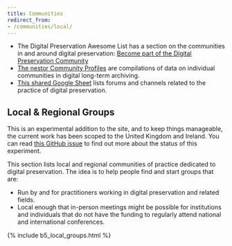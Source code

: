 ```yaml
---
title: Communities
redirect_from:
- /communities/local/
---
```


- The Digital Preservation Awesome List has a section on the communities in and around digital preservation: [Become part of the Digital Preservation Community](https://github.com/digipres/awesome-digital-preservation?tab=readme-ov-file#become-part-of-the-digital-preservation-community)
- [The nestor Community Profiles](https://www.langzeitarchivierung.de/Webs/nestor/EN/Services/nestor_Community_Profiles/nestor_Community_Profiles_node.html)  are compilations of data on individual communities in digital long-term archiving.
- [This shared Google Sheet](https://docs.google.com/spreadsheets/d/1UpOF5KZJgLZZOEtjCnDMk7-M9z4iyQ4Y0ud326TzpXg/edit?gid=0#gid=0) lists forums and channels related to the practice of digital preservation.

## Local & Regional Groups

<div class="alert alert-warning" role="alert">
  This is an experimental addition to the site, and to keep things manageable, the current work has been scoped to the United Kingdom and Ireland. You can read <a href="https://github.com/digipres/digipres.github.io/pull/58" class="alert-link">this GitHub issue</a> to find out more about the status of this experiment.
</div>

This section lists local and regional communities of practice dedicated to digital preservation. The idea is to help people find and start groups that are:

- Run by and for practitioners working in digital preservation and related fields.
- Local enough that in-person meetings might be possible for institutions and individuals that do not have the funding to regularly attend national and international conferences.

{% include b5_local_groups.html %}